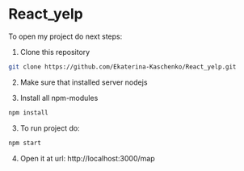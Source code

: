 # React_yelp

To open my project do next steps:

1. Clone this repository

  ```sh
  git clone https://github.com/Ekaterina-Kaschenko/React_yelp.git
  ```
2. Make sure that installed server nodejs

3. Install all npm-modules
  ```sh
  npm install
  ```
3. To run project do:
  ```sh
  npm start
  ```

4. Open it at url: http://localhost:3000/map
